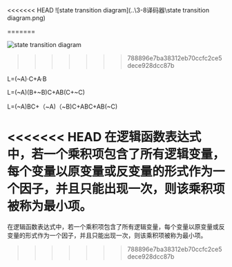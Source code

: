 <<<<<<< HEAD
![state transition diagram](..\3-8译码器\state transition diagram.png)



=======



![state transition diagram](https://github.com/Chen-gz233/verilog/assets/56514489/84d63c39-6e4b-49e7-a808-6b4fd3300f38)

>>>>>>> 788896e7ba38312eb70ccfc2ce5dece928dcc87b


L=(~A)·C+A·B

L=(~A)(B+~B)C+AB(C+~C)

L=(~A)BC+（~A)（~B)C+ABC+AB(~C)

<<<<<<< HEAD
在逻辑函数表达式中，若一个乘积项包含了所有逻辑变量，每个变量以原变量或反变量的形式作为一个因子，并且只能出现一次，则该乘积项被称为最小项。
=======
在逻辑函数表达式中，若一个乘积项包含了所有逻辑变量，每个变量以原变量或反变量的形式作为一个因子，并且只能出现一次，则该乘积项被称为最小项。
>>>>>>> 788896e7ba38312eb70ccfc2ce5dece928dcc87b
